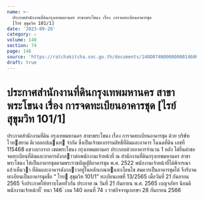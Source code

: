 ```yaml
---
name: >-
  ประกาศสำนักงานที่ดินกรุงเทพมหานคร สาขาพระโขนง เรื่อง การจดทะเบียนอาคารชุด
  [ไรย์ สุขุมวิท 101/1]
date: '2023-09-28'
category: ง
volume: 140
section: 74
page: 146
source: 'https://ratchakitcha.soc.go.th/documents/140D074N0000000014600.pdf'
draft: true
---
```


# ประกาศสำนักงานที่ดินกรุงเทพมหานคร สาขาพระโขนง เรื่อง การจดทะเบียนอาคารชุด [ไรย์ สุขุมวิท 101/1]

ประกาศสํานักงานที่ดิน กรุงเทพมหานคร สาขาพระโขนง เรื่อง การจดทะเบียนอาคารชุด ด้วย บริษัท ไวทสยาม ดีเวลลอปเมนท จํากัด ซึ่งเป็นเจ้าของกรรมสิทธิ์ที่ดินและอาคาร โฉนดที่ดิน เลขที่ 115468 แขวงบางจาก เขตพระโขนง กรุงเทพมหานคร ประกอบด้วยอาคารจํานวน 1 หลัง ได้ยื่นคําขอจดทะเบียนที่ดินและอาคารดังกลาวต่อพนักงานเจ้าหน้าที่ ณ สํานักงานที่ดินกรุงเทพมหานคร สาขาพระโขนง ให้เป็นอาคารชุดตามพระราชบัญญัติอาคารชุด พ.ศ. 2522 พนักงานเจ้าหน้าที่ได้พิจารณาแล้วเห็นวา ที่ดินและอาคารดังกลาวอยู่ในหลักเกณฑและเงื่อนไข สมควรเป็นอาคารชุดได้ จึงรับจดทะเบียนเป็นอาคารชุดชื่อ “ ไรย สุขุมวิท 101/1” ทะเบียนเลขที่ 13/2565 เมื่อวันที่ 21 กันยายน 2565 จึงประกาศให้ทราบโดยทั่วกัน ประกาศ ณ วันที่ 21 กันยายน พ.ศ. 2565 เบญจภัทร นิยมดี พนักงานเจ้าหน้าที่ ้ หนา 146 ่ เลม 140 ตอนที่ 74 ง ราชกิจจานุเบกษา 28 กันยายน 2566
